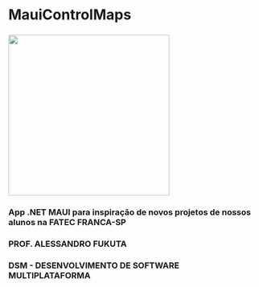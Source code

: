 # MauiControlMaps

### <img src="https://i.imgur.com/Mh3rxEn.png" height="320">

### App .NET MAUI para inspiração de novos projetos de nossos alunos na FATEC FRANCA-SP

### PROF. ALESSANDRO FUKUTA
### DSM - DESENVOLVIMENTO DE SOFTWARE MULTIPLATAFORMA
